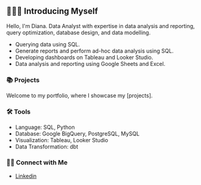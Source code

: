 ## 🙋🏻‍♀️ Introducing Myself


Hello, I'm Diana. Data Analyst with expertise in data analysis and reporting, query optimization, database design, and data modelling. 

- Querying data using SQL.
- Generate reports and perform ad-hoc data analysis using SQL.
- Developing dashboards on Tableau and Looker Studio.
- Data analysis and reporting using Google Sheets and Excel.

### 📚 Projects

Welcome to my portfolio, where I showcase my [projects].

### 🛠️ Tools

- Language: SQL, Python
- Database: Google BigQuery, PostgreSQL, MySQL
- Visualization: Tableau, Looker Studio
- Data Transformation: dbt

### 👋🏻 Connect with Me

- [Linkedin](https://www.linkedin.com/in/diana-cortes-9b5a27a7/)
